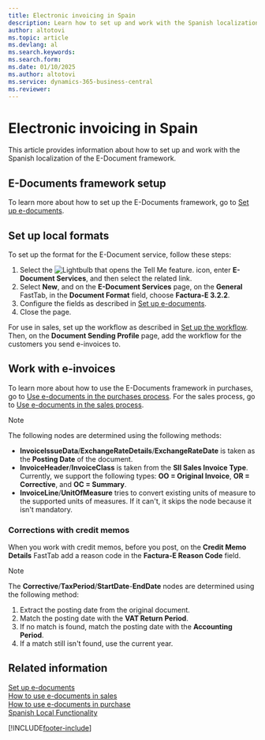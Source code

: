 ```yaml
---
title: Electronic invoicing in Spain
description: Learn how to set up and work with the Spanish localization of the E-Document framework.
author: altotovi
ms.topic: article
ms.devlang: al
ms.search.keywords:
ms.search.form: 
ms.date: 01/10/2025
ms.author: altotovi
ms.service: dynamics-365-business-central
ms.reviewer: 
---
```


# Electronic invoicing in Spain

This article provides information about how to set up and work with the Spanish localization of the E-Document framework.

## E-Documents framework setup

To learn more about how to set up the E-Documents framework, go to [Set up e-documents](../../finance-how-setup-edocuments.md).  

## Set up local formats  

To set up the format for the E-Document service, follow these steps:  

1. Select the ![Lightbulb that opens the Tell Me feature.](../../media/ui-search/search_small.png "Tell me what you want to do") icon, enter **E-Document Services**, and then select the related link.
2. Select **New**, and on the **E-Document Services** page, on the **General** FastTab, in the **Document Format** field, choose **Factura-E 3.2.2**.  
3. Configure the fields as described in [Set up e-documents](../../finance-how-setup-edocuments.md).
4. Close the page.

For use in sales, set up the workflow as described in [Set up the workflow](../../finance-how-setup-edocuments.md#set-up-the-workflow). Then, on the **Document Sending Profile** page, add the workflow for the customers you send e-invoices to.  

## Work with e-invoices

To learn more about how to use the E-Documents framework in purchases, go to [Use e-documents in the purchases process](../../finance-how-use-edocuments-purchase.md). For the sales process, go to [Use e-documents in the sales process](../../finance-how-use-edocuments.md).  

> [!NOTE]
> The following nodes are determined using the following methods:
>
> - **InvoiceIssueData**/**ExchangeRateDetails**/**ExchangeRateDate** is taken as the **Posting Date** of the document.
> - **InvoiceHeader**/**InvoiceClass** is taken from the **SII Sales Invoice Type**. Currently, we support the following types: **OO = Original Invoice**, **OR = Corrective**, and **OC = Summary**.
> - **InvoiceLine**/**UnitOfMeasure** tries to convert existing units of measure to the supported units of measures. If it can't, it skips the node because it isn't mandatory.

### Corrections with credit memos

When you work with credit memos, before you post, on the **Credit Memo Details** FastTab add a reason code in the **Factura-E Reason Code** field.  

> [!NOTE]
> The **Corrective**/**TaxPeriod**/**StartDate**-**EndDate** nodes are determined using the following method:
>
> 1. Extract the posting date from the original document.
> 2. Match the posting date with the **VAT Return Period**.
> 3. If no match is found, match the posting date with the **Accounting Period**.
> 4. If a match still isn't found, use the current year.

## Related information

[Set up e-documents](../../finance-how-setup-edocuments.md)  
[How to use e-documents in sales](../../finance-how-use-edocuments.md)  
[How to use e-documents in purchase](../../finance-how-use-edocuments-purchase.md)  
[Spanish Local Functionality](spain-local-functionality.md)  

[!INCLUDE[footer-include](../../includes/footer-banner.md)]
